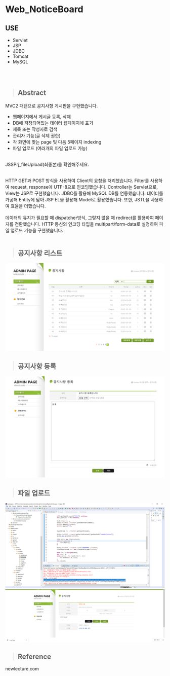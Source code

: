 # Web_NoticeBoard

## USE

- Servlet
- JSP
- JDBC
- Tomcat
- MySQL

</br></br>

> ## Abstract

MVC2 패턴으로 공지사항 게시판을 구현했습니다. </br>


- 웹페이지에서 게시글 등록, 삭제
- DB에 저장되어있는 데이터 웹페이지에 표기
- 제목 또는 작성자로 검색
- 관리자 기능(글 삭제 권한)
- 각 화면에 맞는 page 및 다음 5페이지 indexing
- 파일 업로드 (여러개의 파일 업로드 가능)

</br>
JSSPrj_fileUpload(최종본)를 확인해주세요. </br>
</br>

HTTP GET과 POST 방식을 사용하여 Client의 요청을 처리했습니다.
Filter를 사용하여 request, response에 UTF-8으로 인코딩했습니다. 
Controller는 Servlet으로, View는 JSP로 구현했습니다. JDBC를 활용해 MySQL DB를 연동했습니다. 데이터를 가공해 Entity에 담아 JSP EL을 활용해 Model로 활용했습니다. 또한, JSTL을 사용하여 효율을 더했습니다.
</br></br>
데이터의 유지가 필요할 때 dispatcher방식, 그렇지 않을 때 redirect를 활용하여 페이지를 전환했습니다. HTTP 통신의 인코딩 타입을 multipart/form-data로 설정하여 파일 업로드 기능을 구현했습니다.
</br></br>


> ## 공지사항 리스트

![regOutput_list](./image/regOutput_list.PNG)

> ## 공지사항 등록
![regPageOutPut](./image/regPageOutput.PNG)

> ## 파일 업로드
![2filesUploading](./image/2filesUploading.PNG)
![2filesUploading_Result](./image/2filesUploading_Result.PNG)


> ## Reference

newlecture.com





